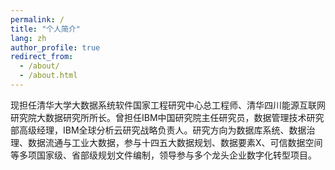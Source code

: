 ```yaml
---
permalink: /
title: "个人简介"
lang: zh
author_profile: true
redirect_from: 
  - /about/
  - /about.html
---
```


<div class="lang-zh">
现担任清华大学大数据系统软件国家工程研究中心总工程师、清华四川能源互联网研究院大数据研究所所长。曾担任IBM中国研究院主任研究员，数据管理技术研究部高级经理，IBM全球分析云研究战略负责人。研究方向为数据库系统、数据治理、数据流通与工业大数据，参与十四五大数据规划、数据要素X、可信数据空间等多项国家级、省部级规划文件编制，领导参与多个龙头企业数字化转型项目。
</div>

<div class="lang-en" style="display:none;">
I am currently the chief engineer of the National Engineering Research Center for Big Data System Software at Tsinghua University and the director of the Big Data Research Institute of Tsinghua Sichuan Energy Internet Research Institute. He has served as a principal researcher at IBM China Research Institute, a senior manager of the Data Management Technology Research Department, and the head of IBM Global Analytics Cloud Research Strategy. His research areas include database systems, data governance, data circulation, and industrial big data. He has participated in the preparation of a number of national and provincial planning documents, including the 14th Five-Year Plan for Big Data, Data Element X, and Trusted Data Space, and has led and participated in a number of digital transformation projects for leading enterprises.
</div>